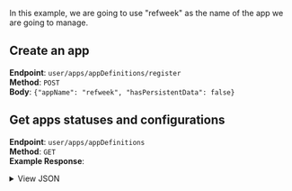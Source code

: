 In this example, we are going to use "refweek" as the name of the app we are going to manage.

## Create an app

**Endpoint**: `user/apps/appDefinitions/register`  
**Method**: `POST`  
**Body**: `{"appName": "refweek", "hasPersistentData": false}`

## Get apps statuses and configurations

**Endpoint**: `user/apps/appDefinitions`  
**Method**: `GET`  
**Example Response**:
<details>
  <summary>View JSON</summary>

  ```json
  {
    "status": "number",
    "description": "string",
    "data": {
        "appDefinitions": [
            {
                "hasPersistentData": "boolean",
                "description": "string",
                "instanceCount": "number",
                "captainDefinitionRelativeFilePath": "string",
                "networks": [
                    "string"
                ],
                "envVars": [
                    {
                        "key": "string",
                        "value": "string"
                    }
                ],
                "volumes": [
                    {
                        "containerPath": "string",
                        "volumeName": "string"
                    }
                ],
                "ports": [
                    "object"
                ],
                "versions": [
                    {
                        "version": "number",
                        "timeStamp": "string",
                        "deployedImageName": "string",
                        "gitHash": "string"
                    }
                ],
                "deployedVersion": "number",
                "notExposeAsWebApp": "boolean",
                "customDomain": [
                    {
                        "publicDomain": "string",
                        "hasSsl": "boolean"
                    }
                ],
                "hasDefaultSubDomainSsl": "boolean",
                "forceSsl": "boolean",
                "websocketSupport": "boolean",
                "containerHttpPort": "number",
                "preDeployFunction": "string",
                "serviceUpdateOverride": "string",
                "appDeployTokenConfig": {
                    "enabled": "boolean"
                },
                "appPushWebhook": {
                    "tokenVersion": "string",
                    "pushWebhookToken": "string",
                    "repoInfo": {
                        "repo": "string",
                        "user": "string",
                        "password": "string",
                        "sshKey": "string",
                        "branch": "string"
                    }
                },
                "appName": "string",
                "isAppBuilding": "boolean"
            }
        ],
        "rootDomain": "string",
        "defaultNginxConfig": "string"
      }
  }
  ```
</details>
